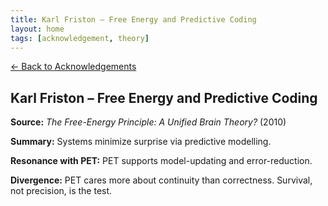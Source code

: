 ```yaml
---
title: Karl Friston – Free Energy and Predictive Coding
layout: home
tags: [acknowledgement, theory]
---
```


[← Back to Acknowledgements](/ideas/acknowledgements/)

## Karl Friston – Free Energy and Predictive Coding

**Source:** *The Free-Energy Principle: A Unified Brain Theory?* (2010)

**Summary:** Systems minimize surprise via predictive modelling.

**Resonance with PET:** PET supports model-updating and error-reduction.

**Divergence:** PET cares more about continuity than correctness. Survival, not precision, is the test.
